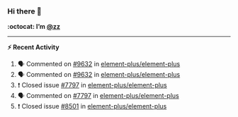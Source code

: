 ### Hi there 👋

**:octocat: I’m [@zz](https://github.com/holazz)**

---

**:zap: Recent Activity**

<!--START_SECTION:activity-->
1. 🗣 Commented on [#9632](https://github.com/element-plus/element-plus/issues/9632) in [element-plus/element-plus](https://github.com/element-plus/element-plus)
2. 🗣 Commented on [#9632](https://github.com/element-plus/element-plus/issues/9632) in [element-plus/element-plus](https://github.com/element-plus/element-plus)
3. ❗️ Closed issue [#7797](https://github.com/element-plus/element-plus/issues/7797) in [element-plus/element-plus](https://github.com/element-plus/element-plus)
4. 🗣 Commented on [#7797](https://github.com/element-plus/element-plus/issues/7797) in [element-plus/element-plus](https://github.com/element-plus/element-plus)
5. ❗️ Closed issue [#8501](https://github.com/element-plus/element-plus/issues/8501) in [element-plus/element-plus](https://github.com/element-plus/element-plus)
<!--END_SECTION:activity-->

